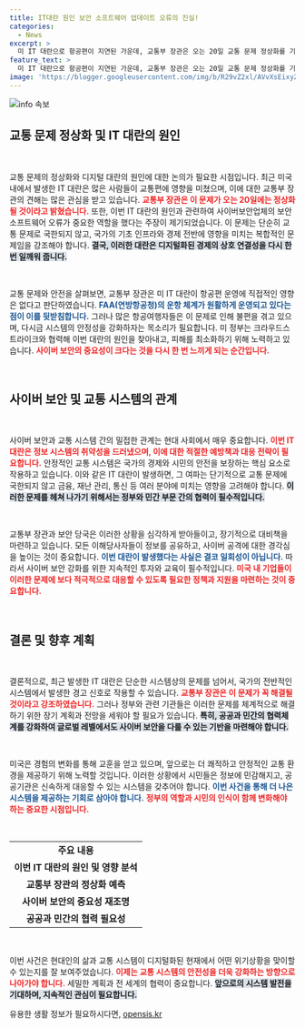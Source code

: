```yaml
---
title: IT대란 원인 보안 소프트웨어 업데이트 오류의 진실!
categories:
  - News
excerpt: >
  미 IT 대란으로 항공편이 지연된 가운데, 교통부 장관은 오는 20일 교통 문제 정상화를 기대한다고 밝혔습니다. 글로벌 사이버 보안 소프트웨어 오류가 원인으로 지목되며, 미국 정부는 피해 기업들에 지원을 아끼지 않을 계획입니다.
feature_text: >
  미 IT 대란으로 항공편이 지연된 가운데, 교통부 장관은 오는 20일 교통 문제 정상화를 기대한다고 밝혔습니다. 글로벌 사이버 보안 소프트웨어 오류가 원인으로 지목되며, 미국 정부는 피해 기업들에 지원을 아끼지 않을 계획입니다.
image: 'https://blogger.googleusercontent.com/img/b/R29vZ2xl/AVvXsEixyZcFfHzMRdzZMjFBmAUKJYCLCGyLL1o632UiGVXcaFdKo_bkvkuCioo0uUKlGfBVcT3P84aROyZIXSBEx3Aw5nCQ3pTgDom1WDC4m8eifvWiAmWEEVb4x6G_l8C0QH225ldMjyaFvpxGEBGNO37VmDTDMHGhJPq73UglMfDca1-0aw/s1600/blogspot.png'
---
```


<p><img src="https://blogger.googleusercontent.com/img/b/R29vZ2xl/AVvXsEixyZcFfHzMRdzZMjFBmAUKJYCLCGyLL1o632UiGVXcaFdKo_bkvkuCioo0uUKlGfBVcT3P84aROyZIXSBEx3Aw5nCQ3pTgDom1WDC4m8eifvWiAmWEEVb4x6G_l8C0QH225ldMjyaFvpxGEBGNO37VmDTDMHGhJPq73UglMfDca1-0aw/s1600/blogspot.png" alt="info 속보" /></p>

<h2 data-ke-size="size26">교통 문제 정상화 및 IT 대란의 원인</h2>

<p data-ke-size="size16">&nbsp;</p>

<p>교통 문제의 정상화와 디지털 대란의 원인에 대한 논의가 필요한 시점입니다. 최근 미국 내에서 발생한 IT 대란은 많은 사람들이 교통편에 영향을 미쳤으며, 이에 대한 교통부 장관의 견해는 많은 관심을 받고 있습니다. <b><span style="color: #ee2323;">교통부 장관은 이 문제가 오는 20일에는 정상화될 것이라고 밝혔습니다.</span></b> 또한, 이번 IT 대란의 원인과 관련하여 사이버보안업체의 보안 소프트웨어 오류가 중요한 역할을 했다는 주장이 제기되었습니다. 이 문제는 단순히 교통 문제로 국한되지 않고, 국가의 기초 인프라와 경제 전반에 영향을 미치는 복합적인 문제임을 강조해야 합니다. <b><span style="background-color: #21538527;">결국, 이러한 대란은 디지털화된 경제의 상호 연결성을 다시 한 번 일깨워 줍니다.</span></b></p>

<p data-ke-size="size16">&nbsp;</p>

<p>교통 문제와 안전을 살펴보면, 교통부 장관은 미 IT 대란이 항공편 운영에 직접적인 영향은 없다고 판단하였습니다. <b><span style="color: #1a5490;">FAA(연방항공청)의 운항 체계가 원활하게 운영되고 있다는 점이 이를 뒷받침합니다.</span></b> 그러나 많은 항공여행자들은 이 문제로 인해 불편을 겪고 있으며, 다시금 시스템의 안정성을 강화하자는 목소리가 필요합니다. 미 정부는 크라우드스트라이크와 협력해 이번 대란의 원인을 찾아내고, 피해를 최소화하기 위해 노력하고 있습니다. <b><span style="color: #ee2323;">사이버 보안의 중요성이 크다는 것을 다시 한 번 느끼게 되는 순간입니다.</span></b></p>

<p data-ke-size="size16">&nbsp;</p>

<h2 data-ke-size="size26">사이버 보안 및 교통 시스템의 관계</h2>

<p data-ke-size="size16">&nbsp;</p>

<p>사이버 보안과 교통 시스템 간의 밀접한 관계는 현대 사회에서 매우 중요합니다. <b><span style="color: #ee2323;">이번 IT 대란은 정보 시스템의 취약성을 드러냈으며, 이에 대한 적절한 예방책과 대응 전략이 필요합니다.</span></b> 안정적인 교통 시스템은 국가의 경제와 시민의 안전을 보장하는 핵심 요소로 작용하고 있습니다. 이와 같은 IT 대란이 발생하면, 그 여파는 단기적으로 교통 문제에 국한되지 않고 금융, 재난 관리, 통신 등 여러 분야에 미치는 영향을 고려해야 합니다. <b><span style="background-color: #21538527;">이러한 문제를 헤쳐 나가기 위해서는 정부와 민간 부문 간의 협력이 필수적입니다.</span></b></p>

<p data-ke-size="size16">&nbsp;</p>

<p>교통부 장관과 보안 당국은 이러한 상황을 심각하게 받아들이고, 장기적으로 대비책을 마련하고 있습니다. 모든 이해당사자들이 정보를 공유하고, 사이버 공격에 대한 경각심을 높이는 것이 중요합니다. <b><span style="color: #1a5490;">이번 대란이 발생했다는 사실은 결코 일회성이 아닙니다.</span></b> 따라서 사이버 보안 강화를 위한 지속적인 투자와 교육이 필수적입니다. <b><span style="color: #ee2323;">미국 내 기업들이 이러한 문제에 보다 적극적으로 대응할 수 있도록 필요한 정책과 지원을 마련하는 것이 중요합니다.</span></b></p>

<p data-ke-size="size16">&nbsp;</p>

<h2 data-ke-size="size26">결론 및 향후 계획</h2>

<p data-ke-size="size16">&nbsp;</p>

<p>결론적으로, 최근 발생한 IT 대란은 단순한 시스템상의 문제를 넘어서, 국가의 전반적인 시스템에서 발생한 경고 신호로 작용할 수 있습니다. <b><span style="color: #ee2323;">교통부 장관은 이 문제가 꼭 해결될 것이라고 강조하였습니다.</span></b> 그러나 정부와 관련 기관들은 이러한 문제를 체계적으로 해결하기 위한 장기 계획과 전망을 세워야 할 필요가 있습니다. <b><span style="background-color: #21538527;">특히, 공공과 민간의 협력체계를 강화하여 글로벌 레벨에서도 사이버 보안을 다룰 수 있는 기반을 마련해야 합니다.</span></b></p>

<p data-ke-size="size16">&nbsp;</p>

<p>미국은 경험의 변화를 통해 교훈을 얻고 있으며, 앞으로는 더 쾌적하고 안정적인 교통 환경을 제공하기 위해 노력할 것입니다. 이러한 상황에서 시민들은 정보에 민감해지고, 공공기관은 신속하게 대응할 수 있는 시스템을 갖추어야 합니다. <b><span style="color: #1a5490;">이번 사건을 통해 더 나은 시스템을 제공하는 기회로 삼아야 합니다.</span></b> <b><span style="color: #ee2323;">정부의 역할과 시민의 인식이 함께 변화해야 하는 중요한 시점입니다.</span></b></p>

<p data-ke-size="size16">&nbsp;</p>

<table>
<tr>
<td style="text-align: center; height: 17px;"><b>주요 내용</b></td>
</tr>
<tr>
<td style="text-align: center; height: 17px;"><b>이번 IT 대란의 원인 및 영향 분석</b></td>
</tr>
<tr>
<td style="text-align: center; height: 17px;"><b>교통부 장관의 정상화 예측</b></td>
</tr>
<tr>
<td style="text-align: center; height: 17px;"><b>사이버 보안의 중요성 재조명</b></td>
</tr>
<tr>
<td style="text-align: center; height: 17px;"><b>공공과 민간의 협력 필요성</b></td>
</tr>
</table>

<p data-ke-size="size16">&nbsp;</p>

<p>이번 사건은 현대인의 삶과 교통 시스템이 디지털화된 현재에서 어떤 위기상황을 맞이할 수 있는지를 잘 보여주었습니다. <b><span style="color: #ee2323;">이제는 교통 시스템의 안전성을 더욱 강화하는 방향으로 나아가야 합니다.</span></b> 세밀한 계획과 전 세계의 협력이 중요합니다. <b><span style="background-color: #21538527;">앞으로의 시스템 발전을 기대하며, 지속적인 관심이 필요합니다.</span></b></p>
유용한 생활 정보가 필요하시다면, <a href="https://opensis.kr" rel="dofollow">opensis.kr</a>


